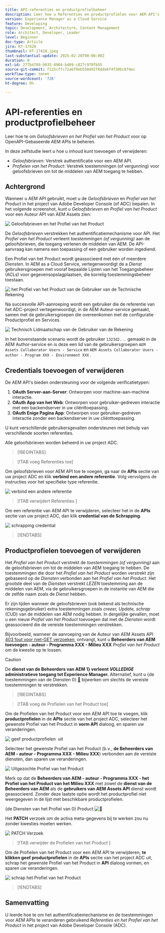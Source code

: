 ```yaml
---
title: API-referenties en productprofielbeheer
description: Leer hoe u Referenties en productprofielen voor AEM API's beheert.
version: Experience Manager as a Cloud Service
feature: Developing
topic: Development, Architecture, Content Management
role: Architect, Developer, Leader
level: Beginner
doc-type: Article
jira: KT-17428
thumbnail: KT-17428.jpeg
last-substantial-update: 2025-02-28T00:00:00Z
duration: 0
exl-id: 277b4789-b035-4904-b489-c827c970fb55
source-git-commit: f125cffc72a6f0eb558492f8dde6f4f30bc074ec
workflow-type: tm+mt
source-wordcount: '726'
ht-degree: 0%

---
```


# API-referenties en productprofielbeheer

Leer hoe te om _Geloofsbrieven en het Profiel van het Product_ voor op OpenAPI-Gebaseerde AEM APIs te beheren.

In deze zelfstudie leert u hoe u inhoud kunt toevoegen of verwijderen:

- _Geloofsbrieven_: Verstrek authentificatie voor een AEM API.
- _Profielen van het Product_: Verstrek toestemmingen (of vergunning) voor geloofsbrieven om tot de middelen van AEM toegang te hebben.

## Achtergrond

Wanneer u AEM API gebruikt, moet u de _Geloofsbrieven_ en _Profiel van het Product_ in het project van Adobe Developer Console (of ADC) bepalen. In het volgende screenshot, kunt u _Geloofsbrieven_ en _Profiel van het Product_ voor een Auteur API van AEM Assets zien:

![&#x200B; Geloofsbrieven en het Profiel van het Product &#x200B;](../assets/how-to/API-Credentials-Product-Profile.png)

De _Geloofsbrieven_ verstrekken het authentificatiemechanisme voor API. Het _Profiel van het Product_ verleent _toestemmingen (of vergunning)_ aan de geloofsbrieven, die toegang verlenen de middelen van AEM. De API-aanvraag kan namens een toepassing of een gebruiker worden ingediend.

Een Profiel van het Product wordt geassocieerd met één of meerdere _Diensten_. In AEM as a Cloud Service, vertegenwoordigt de a _Dienst_ gebruikersgroepen met vooraf bepaalde Lijsten van het Toegangsbeheer (ACLs) voor gegevensopslagplaatsen, die korrelig toestemmingsbeheer toestaan.

![&#x200B; het Profiel van het Product van de Gebruiker van de Technische Rekening &#x200B;](../assets/s2s/technical-account-user-product-profile.png)

Na succesvolle API-aanroeping wordt een gebruiker die de referentie van het ADC-project vertegenwoordigt, in de AEM Auteur-service gemaakt, samen met de gebruikersgroepen die overeenkomen met de configuratie Productprofiel en Services.

![&#x200B; Technisch Lidmaatschap van de Gebruiker van de Rekening &#x200B;](../assets/s2s/technical-account-user-membership.png)

In het bovenstaande scenario wordt de gebruiker `1323d2...` gemaakt in de AEM Author-service en is deze een lid van de gebruikersgroepen `AEM Assets Collaborator Users - Service` en `AEM Assets Collaborator Users - author - Program XXX - Environment XXX` .

## Credentials toevoegen of verwijderen

De AEM API&#39;s bieden ondersteuning voor de volgende verificatietypen:

1. **OAuth Server-aan-Server**: Ontworpen voor machine-aan-machine interactie.
1. **OAuth App van het Web**: Ontworpen voor gebruiker-gedreven interactie met een backendserver in uw cliënttoepassing.
1. **OAuth Enige Pagina App**: Ontworpen voor gebruiker-gedreven interactie zonder een backendserver in uw cliënttoepassing.

U kunt verschillende gebruikersgevallen ondersteunen met behulp van verschillende soorten referenties.

Alle geloofsbrieven worden beheerd in uw project ADC.

>[!BEGINTABS]

>[!TAB voeg Referenties  toe]

Om geloofsbrieven voor AEM API toe te voegen, ga naar de **APIs** sectie van uw project ADC en klik **verbind een andere referentie**. Volg vervolgens de instructies voor het specifieke type referentie.

![&#x200B; verbind een andere referentie &#x200B;](../assets/how-to/connect-another-credential.png)

>[!TAB  verwijdert Referenties ]

Om een referentie van AEM API te verwijderen, selecteer het in de **APIs** sectie van uw project ADC, dan klik **credential van de Schrapping**.

![&#x200B; schrapping credential &#x200B;](../assets/how-to/delete-credential.png)


>[!ENDTABS]

## Productprofielen toevoegen of verwijderen

Het _Profiel van het Product_ verstrekt de _toestemmingen (of vergunning)_ aan de geloofsbrieven om tot de middelen van AEM toegang te hebben. De toestemmingen die door het _Profiel van het Product_ worden verstrekt zijn gebaseerd op de _Diensten_ verbonden aan het _Profiel van het Product_. Het grootste deel van de _Diensten_ verstrekt _LEZEN_ toestemming aan de middelen van AEM, via de gebruikersgroepen in de instantie van AEM die de zelfde naam zoals de _Dienst_ hebben.

Er zijn tijden wanneer de geloofsbrieven (ook bekend als technische rekeningsgebruiker) extra toestemmingen zoals _creeer, Update, schrap_ (CUD) van de middelen van AEM nodig hebben. In dergelijke gevallen, moet u een nieuw _Profiel van het Product_ toevoegen dat met de _Diensten_ wordt geassocieerd die de vereiste toestemmingen verstrekken.

Bijvoorbeeld, wanneer de aanroeping van de Auteur van AEM Assets API [&#x200B; 403 fout voor niet-GET verzoeken &#x200B;](../use-cases/invoke-api-using-oauth-s2s.md#403-error-for-non-get-requests) ontvangt, kunt u **Beheerders van AEM toevoegen - auteur - Programma XXX - Milieu XXX** _Profiel van het Product_ om de kwestie op te lossen.

>[!CAUTION]
>
>De **dienst van de Beheerders van AEM 1&rbrace; verleent _VOLLEDIGE_ administratieve toegang tot Experience Manager.** Alternatief, kunt u {de toestemmingen van de Diensten 0} [&#128279;](./services-user-group-permission-management.md) bijwerken om slechts de vereiste toestemmingen te verstrekken.

>[!BEGINTABS]

>[!TAB voeg de Profielen van het Product  toe]

Om de Profielen van het Product voor een AEM API toe te voegen, klik **productprofielen** in de **APIs** sectie van het project ADC, selecteer het gewenste Profiel van het Product in **vorm API** dialoog, en sparen uw veranderingen.

![&#x200B; geef productprofielen &#x200B;](../assets/how-to/edit-product-profiles.png) uit

Selecteer het gewenste Profiel van het Product (b.v., **de Beheerders van AEM - auteur - Programma XXX - Milieu XXX**) verbonden aan de vereiste diensten, dan sparen uw veranderingen.

![&#x200B; Uitgezochte Profiel van het Product &#x200B;](../assets/how-to/select-product-profile.png)

Merk op dat de **Beheerders van AEM - auteur - Programma XXX - het Profiel van het Product van het Milieu XXX** met zowel de **dienst van de Beheerders van AEM** als de **gebruikers van AEM Assets API** dienst wordt geassocieerd. Zonder deze laatste optie wordt het productprofiel niet weergegeven in de lijst met beschikbare productprofielen.

{de Diensten van het Profiel van 0} Product ![&#128279;](../assets/how-to/product-profile-services.png)

Het **PATCH** verzoek om de activa meta-gegevens bij te werken zou nu zonder kwesties moeten werken.

![&#x200B; PATCH Verzoek &#x200B;](../assets/how-to/patch-request.png)


>[!TAB  verwijder de Profielen van het Product ]

Om de Profielen van het Product voor een AEM API te verwijderen, **te klikken geef productprofielen** in de **APIs** sectie van het project ADC uit, schrap het gewenste Profiel van het Product in **API** dialoog vormen, en sparen uw veranderingen.

![&#x200B; schrap het Profiel van het Product &#x200B;](../assets/how-to/deselect-product-profile.png)

>[!ENDTABS]

## Samenvatting

U leerde hoe te om het authentificatiemechanisme en de toestemmingen voor AEM APIs te veranderen gebruikend _Referenties en het Profiel van het Product_ in het project van Adobe Developer Console (ADC).
